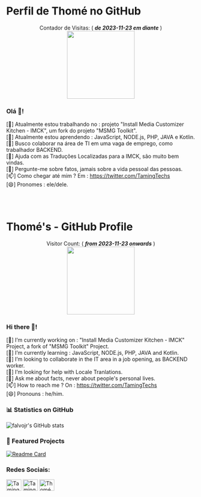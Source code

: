 <!--
# Desafio de Projeto sobre Git/GitHub
Como primeiro Desafio de Projeto Git/GitHub, considerei utilizar o meu nome de usuário do GitHub. O Repositório com o nome de usuário do GitHub é especial, pois o arquivo Mark Down padrão "README.MD" é exibido na página principal do Perfil de usuário do GitHub.

## Links Úteis
[Sintaxe Basica Markdown](https://www.markdownguide.org/basic-syntax/)
-->

# Perfil de Thomé no GitHub

<p align="center"> 
	Contador de Visitas: ( <b><i>de   2023-11-23 em diante</i></b> ) <br>
	<img src="https://profile-counter.glitch.me/TamingTechs/count.svg" style="width: 180px;"/>
</p>

### Olá 👋!
<!--
**TamingTechs/TamingTechs** é um repositório ✨ _especial_ ✨ porque é um `README.md` (este arquivo) aparece no perfil padrão do GitHub.

Aqui algumas ideias para você iniciar:
-->

[🔭] Atualmente estou trabalhando no :  projeto "Install Media Customizer Kitchen - IMCK", um fork do projeto "MSMG Toolkit".<br>
[🌱] Atualmente estou aprendendo     :  JavaScript, NODE.js, PHP, JAVA e Kotlin.<br>
[👯] Busco colaborar na área de TI em uma vaga de emprego, como trabalhador BACKEND.<br>
[🤔] Ajuda com as Traduções Localizadas para a IMCK, são muito bem vindas.<br>
[💬] Pergunte-me sobre fatos, jamais sobre a vida pessoal das pessoas.<br>
[📫] Como chegar até mim ?  Em       :  https://twitter.com/TamingTechs<br>
[😄] Pronomes                        :  ele/dele.<br>
<!-- [⚡] Acontecimento engraçado         :  ...<br> -->

<br><br>
# Thomé's - GitHub Profile

<p align="center"> 
  Visitor Count:       ( <b><i>from 2023-11-23 onwards</i></b> ) <br>
  <img src="https://profile-counter.glitch.me/TamingTechs/count.svg" style="width: 180px;"/>
</p>

### Hi there 👋!
<!--
**TamingTechs/TamingTechs** is a ✨ _special_ ✨ repository because its `README.md` (this file) appears on your GitHub profile.

Here are some ideas to get you started:
-->

[🔭] I’m currently working on :  "Install Media Customizer Kitchen - IMCK" Project, a fork of "MSMG Toolkit" Project.<br>
[🌱] I’m currently learning   :  JavaScript, NODE.js, PHP, JAVA and Kotlin.<br>
[👯] I’m looking to collaborate in the IT area in a job opening, as BACKEND worker.<br>
[🤔] I’m looking for help with Locale Tranlations.<br>
[💬] Ask me about facts, never about people's personal lives.<br>
[📫] How to reach me ?  On    :  https://twitter.com/TamingTechs<br>
[😄] Pronouns                 :  he/him.<br>
<!-- [⚡] Fun fact                 :  ...<br> -->


### 📊 Statistics on GitHub

![falvojr's GitHub stats](https://github-readme-stats.vercel.app/api?username=TamingTechs&show_icons=true&theme=dracula)

### 📌 Featured Projects

[![Readme Card](https://github-readme-stats.vercel.app/api/pin/?username=TamingTechs&repo=IMCK)](https://github.com/TamingTechs/IMCK)

<!--
### 🚀 Most Used Programming Languages

![Top Langs](https://github-readme-stats.vercel.app/api/top-langs/?username=TamingTechs&layout=compact)
-->

<h3 align="left">Redes Sociais:</h3>
<p align="left">
	<a href="https://twitter.com/TamingTechs" target="blank"><img align="center" src="https://raw.githubusercontent.com/rahuldkjain/github-profile-readme-generator/master/src/images/icons/Social/twitter.svg" alt="Taming Techs" height="30" width="40" /></a>
	<a href="https://www.youtube.com/@TamingTechs" target="blank"><img align="center" src="https://raw.githubusercontent.com/rahuldkjain/github-profile-readme-generator/master/src/images/icons/Social/youtube.svg" alt="Taming Techs" height="30" width="40" /></a>
	<a href="https://discord.com/users/1106618682098065504" target="blank"><img align="center" src="https://raw.githubusercontent.com/rahuldkjain/github-profile-readme-generator/master/src/images/icons/Social/discord.svg" alt="Thomé - Taming Techs" height="30" width="40" /></a>
</p>
